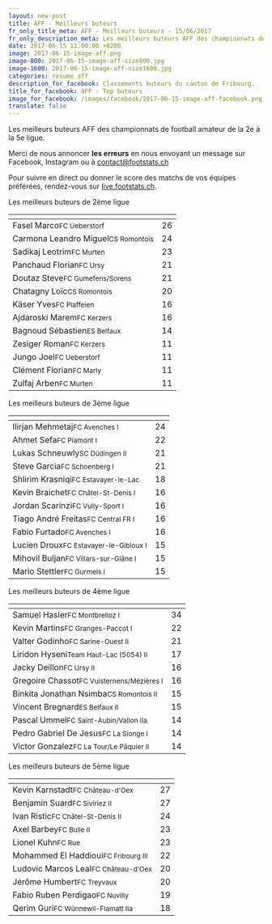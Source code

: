 ```yaml
---
layout: new-post
title: AFF - Meilleurs buteurs
fr_only_title_meta: AFF - Meilleurs buteurs - 15/06/2017
fr_only_description_meta: Les meilleurs buteurs AFF des championnats de football amateur de la 2e à la 5e ligue - 15/06/2017
date: 2017-06-15 11:00:00 +0200
image: 2017-06-15-image-aff.png
image-800: 2017-06-15-image-aff-size800.jpg
image-1600: 2017-06-15-image-aff-size1600.jpg
categories: resume aff
description_for_facebook: Classements buteurs du canton de Fribourg.
title_for_facebook: AFF - Top buteurs
image_for_facebook: /images/facebook/2017-06-15-image-aff-facebook.png
translate: false
---
```

Les meilleurs buteurs AFF des championnats de football amateur de la 2e à la 5e ligue.

Merci de nous annoncer <b>les erreurs</b> en nous envoyant un message sur Facebook, Instagram ou à contact@footstats.ch

Pour suivre en direct ou donner le score des matchs de vos équipes préférées, rendez-vous sur <a href='http://live.footstats.ch'>live.footstats.ch</a>.

Les meilleurs buteurs de 2ème ligue

<table class="table"><thead><tr><th><i class="fa fa-male"></i></th><th><i class="fa fa-futbol-o"></i></th></tr></thead><tbody><tr><td>Fasel Marco<span class='d-block team-name'><small>FC Ueberstorf</small></span></td><td>26</td></tr><tr><td>Carmona Leandro Miguel<span class='d-block team-name'><small>CS Romontois</small></span></td><td>24</td></tr><tr><td>Sadikaj Leotrim<span class='d-block team-name'><small>FC Murten</small></span></td><td>23</td></tr><tr><td>Panchaud Florian<span class='d-block team-name'><small>FC Ursy</small></span></td><td>21</td></tr><tr><td>Doutaz Steve<span class='d-block team-name'><small>FC Gumefens/Sorens</small></span></td><td>21</td></tr><tr><td>Chatagny Loïc<span class='d-block team-name'><small>CS Romontois</small></span></td><td>20</td></tr><tr><td>Käser Yves<span class='d-block team-name'><small>FC Plaffeien</small></span></td><td>16</td></tr><tr><td>Ajdaroski Marem<span class='d-block team-name'><small>FC Kerzers</small></span></td><td>16</td></tr><tr><td>Bagnoud Sébastien<span class='d-block team-name'><small>ES Belfaux</small></span></td><td>14</td></tr><tr><td>Zesiger Roman<span class='d-block team-name'><small>FC Kerzers</small></span></td><td>11</td></tr><tr><td>Jungo Joel<span class='d-block team-name'><small>FC Ueberstorf</small></span></td><td>11</td></tr><tr><td>Clément Florian<span class='d-block team-name'><small>FC Marly</small></span></td><td>11</td></tr><tr><td>Zulfaj Arben<span class='d-block team-name'><small>FC Murten</small></span></td><td>11</td></tr></tbody></table>Les meilleurs buteurs de 3ème ligue

<table class="table"><thead><tr><th><i class="fa fa-male"></i></th><th><i class="fa fa-futbol-o"></i></th></tr></thead><tbody><tr><td>Ilirjan Mehmetaj<span class='d-block team-name'><small>FC Avenches I</small></span></td><td>24</td></tr><tr><td>Ahmet Sefa<span class='d-block team-name'><small>FC Piamont I</small></span></td><td>22</td></tr><tr><td>Lukas Schneuwly<span class='d-block team-name'><small>SC Düdingen II</small></span></td><td>21</td></tr><tr><td>Steve Garcia<span class='d-block team-name'><small>FC Schoenberg I</small></span></td><td>21</td></tr><tr><td>Shlirim Krasniqi<span class='d-block team-name'><small>FC Estavayer-le-Lac</small></span></td><td>18</td></tr><tr><td>Kevin Braichet<span class='d-block team-name'><small>FC Châtel-St-Denis I</small></span></td><td>16</td></tr><tr><td>Jordan Scarinzi<span class='d-block team-name'><small>FC Vully-Sport I</small></span></td><td>16</td></tr><tr><td>Tiago André Freitas<span class='d-block team-name'><small>FC Central FR I</small></span></td><td>16</td></tr><tr><td>Fabio Furtado<span class='d-block team-name'><small>FC Avenches I</small></span></td><td>16</td></tr><tr><td>Lucien Droux<span class='d-block team-name'><small>FC Estavayer-le-Gibloux I</small></span></td><td>15</td></tr><tr><td>Mihovil Buljan<span class='d-block team-name'><small>FC Villars-sur-Glâne I</small></span></td><td>15</td></tr><tr><td>Mario Stettler<span class='d-block team-name'><small>FC Gurmels I</small></span></td><td>15</td></tr></tbody></table>Les meilleurs buteurs de 4ème ligue

<table class="table"><thead><tr><th><i class="fa fa-male"></i></th><th><i class="fa fa-futbol-o"></i></th></tr></thead><tbody><tr><td>Samuel Hasler<span class='d-block team-name'><small>FC Montbrelloz I</small></span></td><td>34</td></tr><tr><td>Kevin Martins<span class='d-block team-name'><small>FC Granges-Paccot I</small></span></td><td>22</td></tr><tr><td>Valter Godinho<span class='d-block team-name'><small>FC Sarine-Ouest II</small></span></td><td>21</td></tr><tr><td>Liridon Hyseni<span class='d-block team-name'><small>Team Haut-Lac (5054) II</small></span></td><td>17</td></tr><tr><td>Jacky Deillon<span class='d-block team-name'><small>FC Ursy II</small></span></td><td>16</td></tr><tr><td>Gregoire Chassot<span class='d-block team-name'><small>FC Vuisternens/Mézières I</small></span></td><td>16</td></tr><tr><td>Binkita Jonathan Nsimba<span class='d-block team-name'><small>CS Romontois II</small></span></td><td>15</td></tr><tr><td>Vincent Bregnard<span class='d-block team-name'><small>ES Belfaux II</small></span></td><td>15</td></tr><tr><td>Pascal Ummel<span class='d-block team-name'><small>FC Saint-Aubin/Vallon IIa</small></span></td><td>14</td></tr><tr><td>Pedro Gabriel De Jesus<span class='d-block team-name'><small>FC La Sionge I</small></span></td><td>14</td></tr><tr><td>Victor Gonzalez<span class='d-block team-name'><small>FC La Tour/Le Pâquier II</small></span></td><td>14</td></tr></tbody></table>Les meilleurs buteurs de 5ème ligue

<table class="table"><thead><tr><th><i class="fa fa-male"></i></th><th><i class="fa fa-futbol-o"></i></th></tr></thead><tbody><tr><td>Kevin Karnstadt<span class='d-block team-name'><small>FC Château-d'Oex</small></span></td><td>27</td></tr><tr><td>Benjamin Suard<span class='d-block team-name'><small>FC Siviriez II</small></span></td><td>27</td></tr><tr><td>Ivan Ristic<span class='d-block team-name'><small>FC Châtel-St-Denis II</small></span></td><td>24</td></tr><tr><td>Axel Barbey<span class='d-block team-name'><small>FC Bulle II</small></span></td><td>23</td></tr><tr><td>Lionel Kuhn<span class='d-block team-name'><small>FC Rue</small></span></td><td>23</td></tr><tr><td>Mohammed El Haddioui<span class='d-block team-name'><small>FC Fribourg III</small></span></td><td>22</td></tr><tr><td>Ludovic Marcos Leal<span class='d-block team-name'><small>FC Château-d'Oex</small></span></td><td>20</td></tr><tr><td>Jérôme Humbert<span class='d-block team-name'><small>FC Treyvaux</small></span></td><td>20</td></tr><tr><td>Fabio Ruben Perdigao<span class='d-block team-name'><small>FC Nuvilly</small></span></td><td>19</td></tr><tr><td>Qerim Guri<span class='d-block team-name'><small>FC Wünnewil-Flamatt IIa</small></span></td><td>18</td></tr></tbody></table>